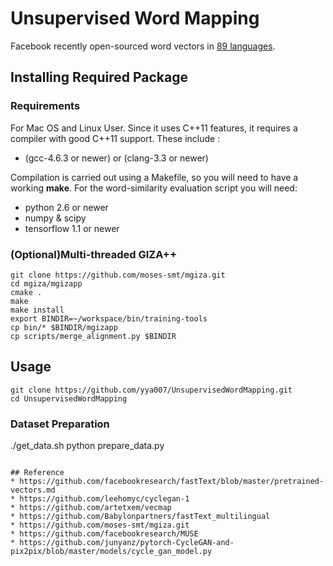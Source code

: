 # Unsupervised Word Mapping
Facebook recently open-sourced word vectors in [89 languages](https://github.com/facebookresearch/fastText/blob/master/pretrained-vectors.md).

## Installing Required Package

### Requirements

For Mac OS and Linux User.
Since it uses C++11 features, it requires a compiler with good C++11 support.
These include :

* (gcc-4.6.3 or newer) or (clang-3.3 or newer)

Compilation is carried out using a Makefile, so you will need to have a working **make**.
For the word-similarity evaluation script you will need:

* python 2.6 or newer
* numpy & scipy
* tensorflow 1.1 or newer

### (Optional)Multi-threaded GIZA++

```
git clone https://github.com/moses-smt/mgiza.git
cd mgiza/mgizapp
cmake .
make
make install
export BINDIR=~/workspace/bin/training-tools
cp bin/* $BINDIR/mgizapp
cp scripts/merge_alignment.py $BINDIR
```


## Usage
```
git clone https://github.com/yya007/UnsupervisedWordMapping.git
cd UnsupervisedWordMapping
```
### Dataset Preparation
./get_data.sh
python prepare_data.py
```

## Reference
* https://github.com/facebookresearch/fastText/blob/master/pretrained-vectors.md
* https://github.com/leehomyc/cyclegan-1
* https://github.com/artetxem/vecmap
* https://github.com/Babylonpartners/fastText_multilingual
* https://github.com/moses-smt/mgiza.git
* https://github.com/facebookresearch/MUSE
* https://github.com/junyanz/pytorch-CycleGAN-and-pix2pix/blob/master/models/cycle_gan_model.py

